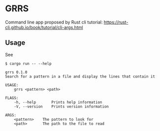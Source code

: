 # GRRS

Command line app proposed by Rust cli tutorial: https://rust-cli.github.io/book/tutorial/cli-args.html

## Usage
See
```shell
$ cargo run -- --help

grrs 0.1.0
Search for a pattern in a file and display the lines that contain it

USAGE:
    grrs <pattern> <path>

FLAGS:
    -h, --help       Prints help information
    -V, --version    Prints version information

ARGS:
    <pattern>    The pattern to look for
    <path>       The path to the file to read

```
